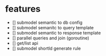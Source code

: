 # features
- [] submodel semantic to db config
- [] submodel semanitc to query template
- [] submodel semantic to response template
- [] parallel queries and join (goroutine)
- [] get/list api
- [] submodel shortId generate rule
